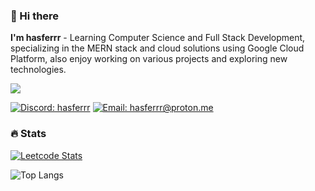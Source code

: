### 👋 Hi there

**I'm hasferrr** - Learning Computer Science and Full Stack Development, specializing in the MERN stack and cloud solutions using Google Cloud Platform, also enjoy working on various projects and exploring new technologies.

![](https://skillicons.dev/icons?i=ts,js,python,react,redux,nodejs,express,mongodb,graphql,gcp,prisma,docker,html,css)

<!-- [![LinkedIn](https://img.shields.io/badge/LinkedIn-%230077B5.svg?logo=linkedin&logoColor=white)](https://linkedin.com/in/username) -->
[![Discord: hasferrr](https://img.shields.io/badge/hasferrr-%237289DA.svg?logo=discord&logoColor=white)](https://discord.com/users/500610677384151051)
[![Email: hasferrr@proton.me](https://img.shields.io/badge/hasferrr@proton.me-8a6ff7?logo=protonmail&logoColor=white)](mailto:hasferrr@proton.me)

### 🔥 Stats

[![Leetcode Stats](https://leetcard.jacoblin.cool/hasferrr?ext=contest)](https://leetcode.com/u/hasferrr)

![Top Langs](https://github-readme-stats.vercel.app/api/top-langs/?username=hasferrr&layout=compact&theme=radical&hide=racket,html,css)
